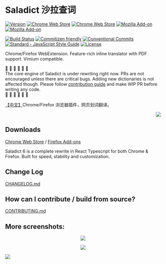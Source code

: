 # Saladict 沙拉查词

[![Version](https://img.shields.io/github/release/crimx/ext-saladict.svg?label=version)](https://github.com/crimx/ext-saladict/releases)
[![Chrome Web Store](https://img.shields.io/chrome-web-store/users/cdonnmffkdaoajfknoeeecmchibpmkmg.svg?label=Chrome%20users)](https://chrome.google.com/webstore/detail/cdonnmffkdaoajfknoeeecmchibpmkmg?hl=en)
[![Chrome Web Store](https://img.shields.io/chrome-web-store/stars/cdonnmffkdaoajfknoeeecmchibpmkmg.svg?label=Chrome%20stars)](https://chrome.google.com/webstore/detail/cdonnmffkdaoajfknoeeecmchibpmkmg?hl=en)
[![Mozilla Add-on](https://img.shields.io/amo/users/ext-saladict.svg?label=Firefoxe%20users)](https://addons.mozilla.org/firefox/addon/ext-saladict/)
[![Mozilla Add-on](https://img.shields.io/amo/stars/ext-saladict.svg?label=Firefoxe%20stars)](https://addons.mozilla.org/firefox/addon/ext-saladict/)

[![Build Status](https://travis-ci.org/crimx/ext-saladict.svg)](https://travis-ci.org/crimx/ext-saladict)
[![Commitizen friendly](https://img.shields.io/badge/commitizen-friendly-brightgreen.svg?maxAge=2592000)](http://commitizen.github.io/cz-cli/)
[![Conventional Commits](https://img.shields.io/badge/Conventional%20Commits-1.0.0-brightgreen.svg?maxAge=2592000)](https://conventionalcommits.org)
[![Standard - JavaScript Style Guide](https://img.shields.io/badge/code_style-standard-brightgreen.svg?maxAge=2592000)](https://standardjs.com/)
[![License](https://img.shields.io/github/license/crimx/ext-saladict.svg?colorB=44cc11?maxAge=2592000)](https://github.com/crimx/ext-saladict/blob/dev/LICENSE)

Chrome/Firefox WebExtension. Feature-rich inline translator with PDF support. Vimium compatible.

:rotating_light: :rotating_light: :rotating_light: :rotating_light: :rotating_light: :rotating_light:   
The core engine of Saladict is under rewriting right now. PRs are not encouraged unless there are critical bugs. Adding new dictionaries is not affected though. Please follow [contribution guide](./CONTRIBUTING.md) and make WIP PR before writing any code.   
:rotating_light: :rotating_light: :rotating_light: :rotating_light: :rotating_light: :rotating_light: 

[【中文】](https://www.crimx.com/ext-saladict/)Chrome/Firefox 浏览器插件，网页划词翻译。

<p align="right">
  <a href="https://github.com/crimx/ext-saladict/releases/" target="_blank"><img src="https://raw.githubusercontent.com/wiki/crimx/ext-saladict/images/notebook.gif" /></a>
</p>

## Downloads

[Chrome Web Store](https://chrome.google.com/webstore/detail/cdonnmffkdaoajfknoeeecmchibpmkmg?hl=en) / [Firefox Add-ons](https://addons.mozilla.org/firefox/addon/ext-saladict/)

Saladict 6 is a complete rewrite in React Typescript for both Chrome & Firefox. Built for speed, stability and customization.

## Change Log

[CHANGELOG.md](./CHANGELOG.md)

## How can I contribute / build from source?

[CONTRIBUTING.md](./CONTRIBUTING.md)

## More screenshots:

<p align="center">
  <a href="https://github.com/crimx/ext-saladict/releases/" target="_blank"><img src="https://github.com/crimx/ext-saladict/wiki/images/youdao-page.gif" /></a>
</p>

<p align="center">
  <a href="https://github.com/crimx/ext-saladict/releases/" target="_blank"><img src="https://github.com/crimx/ext-saladict/wiki/images/screen-notebook.png" /></a>
</p>

<p align="justify">
  <a href="https://github.com/crimx/ext-saladict/releases/" target="_blank"><img src="https://github.com/crimx/ext-saladict/wiki/images/pin.gif" /></a>
</p>
